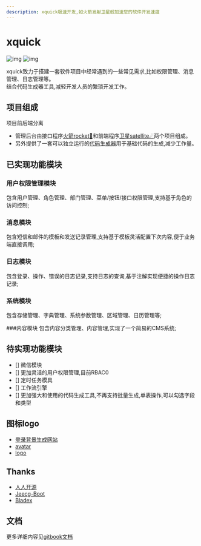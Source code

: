 ```yaml
---
description: xquick极速开发,如火箭发射卫星般加速您的软件开发速度
---
```


# xquick
![img](https://cdn4.iconfinder.com/data/icons/space-and-astronomy-1/800/rocket-128.png)
![img](https://cdn4.iconfinder.com/data/icons/space-and-astronomy-1/800/satellite-128.png)

xquick致力于搭建一套软件项目中经常遇到的一些常见需求,比如权限管理、消息管理、日志管理等。     
结合代码生成器工具,减轻开发人员的繁琐开发工作。

## 项目组成
项目前后端分离

* 管理后台由接口程序[火箭rocket🚀](https://github.com/zhangchaoxu/xquick/rocket)和前端程序[卫星satellite☄](https://github.com/zhangchaoxu/xquick/satellite)两个项目组成。
* 另外提供了一套可以独立运行的[代码生成器](https://github.com/zhangchaoxu/xquick/rocket/generator)用于基础代码的生成,减少工作量。

## 已实现功能模块
### 用户权限管理模块
包含用户管理、角色管理、部门管理、菜单/按钮/接口权限管理,支持基于角色的访问控制;

### 消息模块
包含短信和邮件的模板和发送记录管理,支持基于模板灵活配置下次内容,便于业务端直接调用;

### 日志模块
包含登录、操作、错误的日志记录,支持日志的查询,基于注解实现便捷的操作日志记录;

### 系统模块
包含存储管理、字典管理、系统参数管理、区域管理、日历管理等;

###内容模块
包含内容分类管理、内容管理,实现了一个简易的CMS系统;

## 待实现功能模块
* [] 微信模块
* [] 更加灵活的用户权限管理,目前RBAC0
* [] 定时任务模具
* [] 工作流引擎
* [] 更加强大和使用的代码生成工具,不再支持批量生成,单表操作,可以勾选字段和类型

## 图标logo
* [登录背景生成网站](https://trianglify.io)
* [avatar](https://www.iconfinder.com/iconsets/business-avatar-1)
* [logo](https://www.iconfinder.com/icons/2120156/astronaut_astronomy_rocket_science_space_icon)

## Thanks
* [人人开源](https://www.renren.io/)
* [Jeecg-Boot](http://www.jeecg.com/)
* [Bladex](https://bladex.vip/#/)

## 文档 
更多详细内容见[gitbook文档](https://zhangchaoxu.gitbook.io/xquick/)